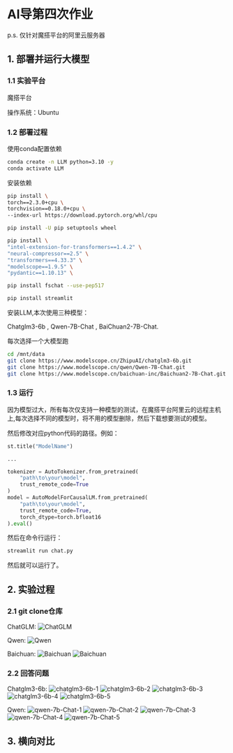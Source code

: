 # AI导第四次作业
p.s. 仅针对魔搭平台的阿里云服务器
## 1. 部署并运行大模型
### 1.1 实验平台

魔搭平台

操作系统：Ubuntu

### 1.2 部署过程
使用conda配置依赖
```bash
conda create -n LLM python=3.10 -y
conda activate LLM
```
安装依赖
```bash
pip install \
torch==2.3.0+cpu \
torchvision==0.18.0+cpu \
--index-url https://download.pytorch.org/whl/cpu 

pip install -U pip setuptools wheel

pip install \
"intel-extension-for-transformers==1.4.2" \
"neural-compressor==2.5" \
"transformers==4.33.3" \
"modelscope==1.9.5" \
"pydantic==1.10.13" \

pip install fschat --use-pep517

pip install streamlit
```
安装LLM,本次使用三种模型：

Chatglm3-6b , Qwen-7B-Chat , BaiChuan2-7B-Chat.

每次选择一个大模型跑

```bash
cd /mnt/data
git clone https://www.modelscope.cn/ZhipuAI/chatglm3-6b.git
git clone https://www.modelscope.cn/qwen/Qwen-7B-Chat.git
git clone https://www.modelscope.cn/baichuan-inc/Baichuan2-7B-Chat.git
```

### 1.3 运行

因为模型过大，所有每次仅支持一种模型的测试，在魔搭平台阿里云的远程主机上,每次选择不同的模型时，将不用的模型删除，然后下载想要测试的模型。

然后修改对应python代码的路径。例如：
```python
st.title("ModelName")

...

tokenizer = AutoTokenizer.from_pretrained(
    "path\to\your\model", 
    trust_remote_code=True
)
model = AutoModelForCausalLM.from_pretrained(
    "path\to\your\model",
    trust_remote_code=True,
    torch_dtype=torch.bfloat16
).eval()
```

然后在命令行运行：
```bash
streamlit run chat.py
```
然后就可以运行了。

## 2. 实验过程

### 2.1 git clone仓库

ChatGLM:
![ChatGLM](Picture/gitclone-chatglm.png)

Qwen:
![Qwen](Picture/gitclone-qwen.png)

Baichuan:
![Baichuan](Picture/gitclone-baichuan1.png)
![Baichuan](Picture/gitclone-baichuan2.png)

### 2.2 回答问题

Chatglm3-6b:
![chatglm3-6b-1](Picture/ChatGLM/First-Question.png)
![chatglm3-6b-2](Picture/ChatGLM/Second-Question.png)
![chatglm3-6b-3](Picture/ChatGLM/Third-Question.png)
![chatglm3-6b-4](Picture/ChatGLM/Forth-Question.png)
![chatglm3-6b-5](Picture/ChatGLM/Fifth-Question.png)

Qwen:
![qwen-7b-Chat-1](Picture/Qwen/First-Question.png)
![qwen-7b-Chat-2](Picture/Qwen/Second-Question.png)
![qwen-7b-Chat-3](Picture/Qwen/Third-Question.png)
![qwen-7b-Chat-4](Picture/Qwen/Forth-Question.png)
![qwen-7b-Chat-5](Picture/Qwen/Fifth-Question.png)
## 3. 横向对比
